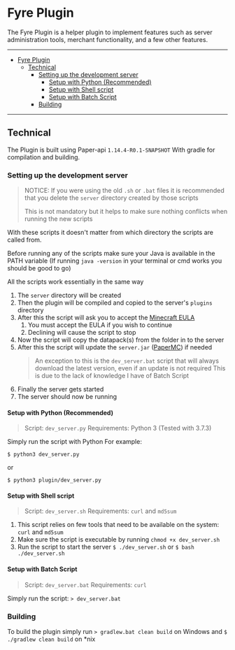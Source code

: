 # Fyre Plugin

The Fyre Plugin is a helper plugin to implement features such as server
administration tools, merchant functionality, and a few other features.

---

- [Fyre Plugin](#fyre-plugin)
	- [Technical](#technical)
		- [Setting up the development server](#setting-up-the-development-server)
			- [Setup with Python (Recommended)](#setup-with-python-recommended)
			- [Setup with Shell script](#setup-with-shell-script)
			- [Setup with Batch Script](#setup-with-batch-script)
		- [Building](#building)

---

## Technical

The Plugin is built using Paper-api `1.14.4-R0.1-SNAPSHOT`
With gradle for compilation and building.

### Setting up the development server

> NOTICE: If you were using the old `.sh` or `.bat` files it is recommended that you delete the `server` directory created by those scripts
>
> This is not mandatory but it helps to make sure nothing conflicts when running the new scripts

With these scripts it doesn't matter from which directory the scripts are called from.

Before running any of the scripts make sure your Java is available in the PATH variable
(If running `java -version` in your terminal or cmd works you should be good to go)

All the scripts work essentially in the same way

1. The `server` directory will be created
2. Then the plugin will be compiled and copied to the server's `plugins` directory
3. After this the script will ask you to accept the [Minecraft EULA](https://account.mojang.com/documents/minecraft_eula)
	1. You must accept the EULA if you wish to continue
	2. Declining will cause the script to stop
4. Now the script will copy the datapack(s) from the folder in to the server
5. After this the script will update the `server.jar` ([PaperMC](https://papermc.io)) if needed
	> An exception to this is the `dev_server.bat` script that will always download the latest version, even if an update is not required
	> This is due to the lack of knowledge I have of Batch Script
6. Finally the server gets started
7. The server should now be running

#### Setup with Python (Recommended)

> Script: `dev_server.py`
> Requirements: Python 3 (Tested with 3.7.3)

Simply run the script with Python
For example:

```$ python3 dev_server.py```

or

```$ python3 plugin/dev_server.py```

#### Setup with Shell script

> Script: `dev_server.sh`
> Requirements: `curl` and `md5sum`

1. This script relies on few tools that need to be available on the system: `curl` and `md5sum`
2. Make sure the script is executable by running `chmod +x dev_server.sh`
3. Run the script to start the server
   ```$ ./dev_server.sh```
   or
   ```$ bash ./dev_server.sh```

#### Setup with Batch Script

> Script: `dev_server.bat`
> Requirements: `curl`

Simply run the script:
```> dev_server.bat```

### Building

To build the plugin simply run `> gradlew.bat clean build` on Windows
and `$ ./gradlew clean build` on *nix
